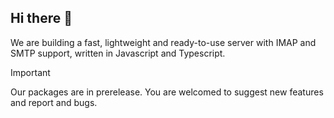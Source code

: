 ## Hi there 👋

We are building a fast, lightweight and ready-to-use server with IMAP and SMTP support, written in Javascript and Typescript.

> [!IMPORTANT]
> Our packages are in prerelease. You are welcomed to suggest new features and report and bugs.
